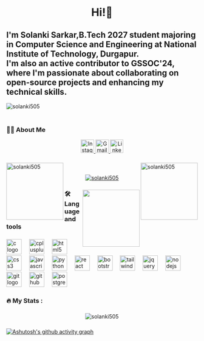 <h1 align="center">Hi!👋<br><h2> I'm Solanki Sarkar,B.Tech 2027 student majoring in Computer Science and Engineering at National Institute of Technology, Durgapur.<br> I'm also an active contributor to GSSOC'24, where I'm passionate about collaborating on open-source projects and enhancing my technical skills.</h2></h1>
<p align="left"> <img src="https://komarev.com/ghpvc/?username=solanki505&label=Profile%20views&color=0e75b6&style=flat" alt="solanki505" /> </p>
<h3 align="left">
  <br>👩‍💻  About Me</h3>
<div align="center">
  <a href="https://www.instagram.com/solankisarkar54321" target="_blank">
    <img src="https://img.shields.io/static/v1?message=Instagram&logo=instagram&label=&color=E4405F&logoColor=white&labelColor=&style=for-the-badge" height="35" alt="Instagram logo" />
  </a>
  <a href="mailto:solankisarkar11t@gmail.com">
    <img src="https://img.shields.io/static/v1?message=Gmail&logo=gmail&label=&color=D14836&logoColor=white&labelColor=&style=for-the-badge" height="35" alt="Gmail logo" />
  </a>
  <a href="https://www.linkedin.com/in/solanki-sarkar-8564612aa/" target="_blank">
    <img src="https://img.shields.io/static/v1?message=LinkedIn&logo=linkedin&label=&color=0077B5&logoColor=white&labelColor=&style=for-the-badge" height="35" alt="LinkedIn logo" />
  </a>
</div>

###

  <p><img align="right"height="150" src="https://github-readme-stats.vercel.app/api/top-langs?username=solanki505&show_icons=true&locale=en&layout=compact" alt="solanki505" /></p>

<p>&nbsp;<img align="left" height="150" src="https://github-readme-stats.vercel.app/api?username=solanki505&show_icons=true&locale=en" alt="solanki505" /></p>



<p align="center"> <a href="https://github.com/ryo-ma/github-profile-trophy"><img src="https://github-profile-trophy.vercel.app/?username=solanki505" alt="solanki505" /></a> </p>


###
<img align="right" height="150" src="https://i.imgflip.com/65efzo.gif"  />


###







<h3 align="left">🛠 Language and tools</h3>

###
<div align="left">
  <img src="https://cdn.jsdelivr.net/gh/devicons/devicon/icons/c/c-original.svg" height="40" alt="c logo"  />
  <img width="12" />
  <img src="https://cdn.jsdelivr.net/gh/devicons/devicon/icons/cplusplus/cplusplus-original.svg" height="40" alt="cplusplus logo"  />
  <img width="12" />
  <img src="https://cdn.jsdelivr.net/gh/devicons/devicon/icons/html5/html5-original.svg" height="40" alt="html5 logo"  />
  <img width="12" />
  <img src="https://cdn.jsdelivr.net/gh/devicons/devicon/icons/css3/css3-original.svg" height="40" alt="css3 logo"  />
  <img width="12" />
  <img src="https://cdn.jsdelivr.net/gh/devicons/devicon/icons/javascript/javascript-original.svg" height="40" alt="javascript logo"  />
  <img width="12" />
  <img src="https://cdn.jsdelivr.net/gh/devicons/devicon/icons/python/python-original.svg" height="40" alt="python logo"  />
  <img width="12" />
  <img src="https://cdn.simpleicons.org/react/61DAFB" height="40" alt="react logo"  />
  <img width="12" />
  <img src="https://cdn.jsdelivr.net/gh/devicons/devicon/icons/bootstrap/bootstrap-original.svg" height="40" alt="bootstrap logo"  />
  <img width="12" />
  <img src="https://cdn.simpleicons.org/tailwindcss/06B6D4" height="40" alt="tailwindcss logo"  />
  <img width="12" />
  <img src="https://cdn.simpleicons.org/jquery/0769AD" height="40" alt="jquery logo"  />
  <img width="12" />
  <img src="https://cdn.simpleicons.org/nodedotjs/339933" height="40" alt="nodejs logo"  />
  <img width="12" />
  <img src="https://cdn.simpleicons.org/git/F05032" height="40" alt="git logo"  />
  <img width="12" />
  <img src="https://skillicons.dev/icons?i=github" height="40" alt="github logo"  />
  <img width="12" />
  <img src="https://cdn.simpleicons.org/postgresql/4169E1" height="40" alt="postgresql logo"  />
</div>

###

###

<h3 align="left">🔥   My Stats :</h3>

###

<div align="center"><p><img align="center" src="https://github-readme-streak-stats.herokuapp.com/?user=solanki505&" alt="solanki505" /></p>
</div>

###

[![Ashutosh's github activity graph](https://github-readme-activity-graph.vercel.app/graph?username=solanki505&theme=react-dark)](https://github.com/ashutosh00710/github-readme-activity-graph)
###

